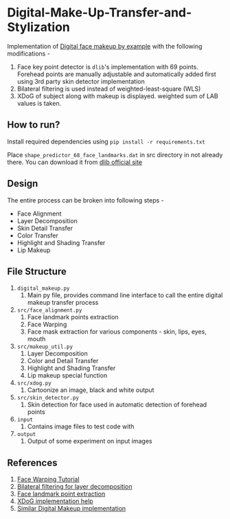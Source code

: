 # Digital-Make-Up-Transfer-and-Stylization

Implementation of [Digital face makeup by example](https://ieeexplore.ieee.org/document/5206833) with the following modifications -

1. Face key point detector is `dlib`'s implementation with 69 points. Forehead points are manually adjustable and automatically added first using 3rd party skin detector implementation
2. Bilateral filtering is used instead of weighted-least-square (WLS)
3. XDoG of subject along with makeup is displayed. weighted sum of LAB values is taken.

## How to run?

Install required dependencies using `pip install -r requirements.txt`

Place `shape_predictor_68_face_landmarks.dat` in src directory in not already there. You can download it from [dlib official site](http://dlib.net/files/)

## Design

The entire process can be broken into following steps -

- Face Alignment
- Layer Decomposition
- Skin Detail Transfer
- Color Transfer
- Highlight and Shading Transfer
- Lip Makeup


## File Structure

1. `digital_makeup.py`
   1. Main py file, provides command line interface to call the entire digital makeup transfer process
2. `src/face_alignment.py`
   1. Face landmark points extraction
   2. Face Warping
   3. Face mask extraction for various components - skin, lips, eyes, mouth
3. `src/makeup_util.py`
   1. Layer Decomposition
   2. Color and Detail Transfer
   3. Highlight and Shading Transfer
   4. Lip makeup special function
4. `src/xdog.py`
   1. Cartoonize an image, black and white output
5. `src/skin_detector.py`
   1. Skin detection for face used in automatic detection of forehead points
6. `input`
   1. Contains image files to test code with
7. `output`
   1. Output of some experiment on input images

## References

1. [Face Warping Tutorial](https://pysource.com/2019/05/09/select-and-warp-triangles-face-swapping-opencv-with-python-part-4/)
2. [Bilateral filtering for layer decomposition](https://www.geeksforgeeks.org/python-bilateral-filtering/)
3. [Face landmark point extraction](https://www.pyimagesearch.com/2019/12/16/training-a-custom-dlib-shape-predictor/)
4. [XDoG implementation help](https://github.com/CemalUnal/XDoG-Filter)
5. [Similar Digital Makeup implementation](https://github.com/TheMathWizard/Face-Makeup-by-Example)
